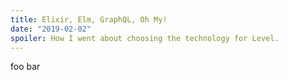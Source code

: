 ```yaml
---
title: Elixir, Elm, GraphQL, Oh My!
date: "2019-02-02"
spoiler: How I went about choosing the technology for Level.
---
```


foo bar
